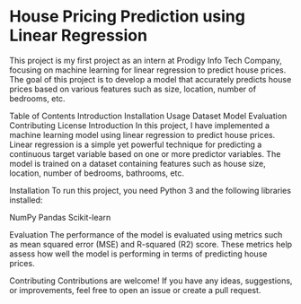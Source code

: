 # House Pricing Prediction using Linear Regression
This project is my first project as an intern at Prodigy Info Tech Company, focusing on machine learning for linear regression to predict house prices. The goal of this project is to develop a model that accurately predicts house prices based on various features such as size, location, number of bedrooms, etc.

Table of Contents
Introduction
Installation
Usage
Dataset
Model
Evaluation
Contributing
License
Introduction
In this project, I have implemented a machine learning model using linear regression to predict house prices. Linear regression is a simple yet powerful technique for predicting a continuous target variable based on one or more predictor variables. The model is trained on a dataset containing features such as house size, location, number of bedrooms, bathrooms, etc.

Installation
To run this project, you need Python 3 and the following libraries installed:

NumPy
Pandas
Scikit-learn

Evaluation
The performance of the model is evaluated using metrics such as mean squared error (MSE) and R-squared (R2) score. These metrics help assess how well the model is performing in terms of predicting house prices.

Contributing
Contributions are welcome! If you have any ideas, suggestions, or improvements, feel free to open an issue or create a pull request.
